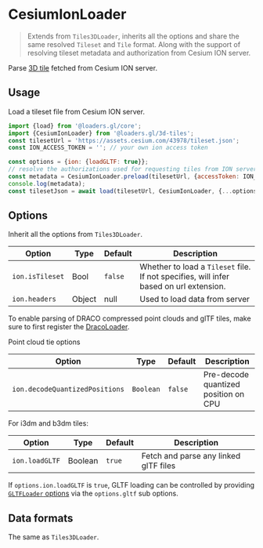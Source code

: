 # CesiumIonLoader

> Extends from `Tiles3DLoader`, inherits all the options and share the same resolved `Tileset` and `Tile` format.
> Along with the support of resolving tileset metadata and authorization from Cesium ION server.

Parse [3D tile](https://github.com/AnalyticalGraphicsInc/3d-tiles) fetched from Cesium ION server.

## Usage

Load a tileset file from Cesium ION server.

```js
import {load} from '@loaders.gl/core';
import {CesiumIonLoader} from '@loaders.gl/3d-tiles';
const tilesetUrl = 'https://assets.cesium.com/43978/tileset.json';
const ION_ACCESS_TOKEN = ''; // your own ion access token

const options = {ion: {loadGLTF: true}};
// resolve the authorizations used for requesting tiles from ION server
const metadata = CesiumIonLoader.preload(tilesetUrl, {accessToken: ION_ACCESS_TOKEN});
console.log(metadata);
const tilesetJson = await load(tilesetUrl, CesiumIonLoader, {...options, ...metadata});
```

## Options

Inherit all the options from `Tiles3DLoader`.

| Option          | Type   | Default | Description                                                                            |
| --------------- | ------ | ------- | -------------------------------------------------------------------------------------- |
| `ion.isTileset` | Bool   | `false` | Whether to load a `Tileset` file. If not specifies, will infer based on url extension. |
| `ion.headers`   | Object | null    | Used to load data from server                                                          |

To enable parsing of DRACO compressed point clouds and glTF tiles, make sure to first register the [DracoLoader](/docs/api-reference/draco/draco-loader).

Point cloud tie options

| Option                         | Type      | Default | Description                          |
| ------------------------------ | --------- | ------- | ------------------------------------ |
| `ion.decodeQuantizedPositions` | `Boolean` | `false` | Pre-decode quantized position on CPU |

For i3dm and b3dm tiles:

| Option         | Type    | Default | Description                           |
| -------------- | ------- | ------- | ------------------------------------- |
| `ion.loadGLTF` | Boolean | `true`  | Fetch and parse any linked glTF files |

If `options.ion.loadGLTF` is `true`, GLTF loading can be controlled by providing [`GLTFLoader` options](modules/gltf/docs/api-reference/gltf-loader.md) via the `options.gltf` sub options.

## Data formats

The same as `Tiles3DLoader`.
